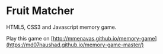 # Fruit Matcher
HTML5, CSS3 and Javascript memory game.

Play this game on [http://mmenavas.github.io/memory-game](https://md07naushad.github.io/memory-game-master/)
